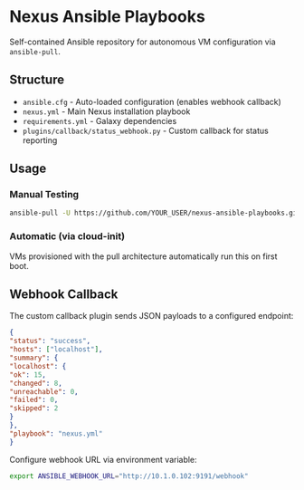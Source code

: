 # Nexus Ansible Playbooks

Self-contained Ansible repository for autonomous VM configuration via `ansible-pull`.

## Structure
- `ansible.cfg` - Auto-loaded configuration (enables webhook callback)
- `nexus.yml` - Main Nexus installation playbook
- `requirements.yml` - Galaxy dependencies
- `plugins/callback/status_webhook.py` - Custom callback for status reporting

## Usage

### Manual Testing
```bash
ansible-pull -U https://github.com/YOUR_USER/nexus-ansible-playbooks.git nexus.yml
```

### Automatic (via cloud-init)
VMs provisioned with the pull architecture automatically run this on first boot.

## Webhook Callback

The custom callback plugin sends JSON payloads to a configured endpoint:

```json
{
"status": "success",
"hosts": ["localhost"],
"summary": {
"localhost": {
"ok": 15,
"changed": 8,
"unreachable": 0,
"failed": 0,
"skipped": 2
}
},
"playbook": "nexus.yml"
}
```

Configure webhook URL via environment variable:
```bash
export ANSIBLE_WEBHOOK_URL="http://10.1.0.102:9191/webhook"
```
